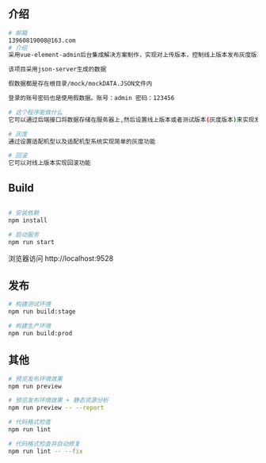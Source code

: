 ## 介绍
```bash
# 邮箱
13960819008@163.com
# 介绍
采用vue-element-admin后台集成解决方案制作，实现对上传版本，控制线上版本发布灰度版本以及对版本的回滚 可视化操作

该项目采用json-server生成的数据

假数据都是存在根目录/mock/mockDATA.JSON文件内

登录的账号密码也是使用假数据。账号：admin 密码：123456

# 这个程序能做什么
它可以通过后端接口将数据存储在服务器上,然后设置线上版本或者测试版本(灰度版本)来实现发布

# 灰度
通过设置适配机型以及适配机型系统实现简单的灰度功能

# 回滚
它可以对线上版本实现回滚功能

```
## Build
```bash

# 安装依赖
npm install

# 启动服务
npm run start
```

浏览器访问 http://localhost:9528

## 发布

```bash
# 构建测试环境
npm run build:stage

# 构建生产环境
npm run build:prod
```

## 其他

```bash
# 预览发布环境效果
npm run preview

# 预览发布环境效果 + 静态资源分析
npm run preview -- --report

# 代码格式检查
npm run lint

# 代码格式检查并自动修复
npm run lint -- --fix
```